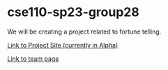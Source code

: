 # cse110-sp23-group28

We will be creating a project related to fortune telling.

[Link to Project Site (currently in Alpha)](https://cse110-sp23-group28.github.io/cse110-sp23-group28/source/baeometer/)

[Link to team page](https://github.com/cse110-sp23-group28/cse110-sp23-group28/blob/main/admin/team.md)
